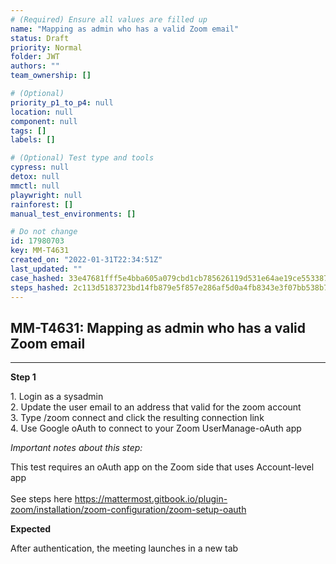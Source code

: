 ```yaml
---
# (Required) Ensure all values are filled up
name: "Mapping as admin who has a valid Zoom email"
status: Draft
priority: Normal
folder: JWT
authors: ""
team_ownership: []

# (Optional)
priority_p1_to_p4: null
location: null
component: null
tags: []
labels: []

# (Optional) Test type and tools
cypress: null
detox: null
mmctl: null
playwright: null
rainforest: []
manual_test_environments: []

# Do not change
id: 17980703
key: MM-T4631
created_on: "2022-01-31T22:34:51Z"
last_updated: ""
case_hashed: 33e47681fff5e4bba605a079cbd1cb785626119d531e64ae19ce553387a60794d795cf9c51e6b1b0b48b2b0a33324986
steps_hashed: 2c113d5183723bd14fb879e5f857e286af5d0a4fb8343e3f07bb538b752ec875540a1e987dbb79ddcfd0aea8601538a2
---
```


<!-- (Auto-generated) Based on frontmatter's "key" and "name" -->

## MM-T4631: Mapping as admin who has a valid Zoom email

---

**Step 1**

1\. Login as a sysadmin\
2\. Update the user email to an address that valid for the zoom account\
3\. Type /zoom connect and click the resulting connection link\
4\. Use Google oAuth to connect to your Zoom UserManage-oAuth app

_Important notes about this step:_

This test requires an oAuth app on the Zoom side that uses Account-level app\
\
See steps here <https://mattermost.gitbook.io/plugin-zoom/installation/zoom-configuration/zoom-setup-oauth>

**Expected**

After authentication, the meeting launches in a new tab
